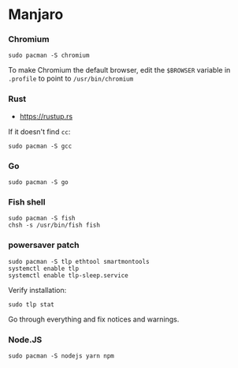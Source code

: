 # Manjaro

### Chromium

```
sudo pacman -S chromium
```

To make Chromium the default browser, edit the `$BROWSER` variable in `.profile`
to point to `/usr/bin/chromium`

### Rust

- https://rustup.rs

If it doesn't find `cc`:

```
sudo pacman -S gcc
```

### Go

```
sudo pacman -S go
```

### Fish shell

```
sudo pacman -S fish
chsh -s /usr/bin/fish fish
```

### powersaver patch

```
sudo pacman -S tlp ethtool smartmontools
systemctl enable tlp
systemctl enable tlp-sleep.service
```

Verify installation:

```
sudo tlp stat
```

Go through everything and fix notices and warnings.

### Node.JS

```
sudo pacman -S nodejs yarn npm
```
